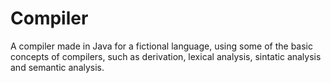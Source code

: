 # Compiler
A compiler made in Java for a fictional language, using some of the basic concepts of compilers, such as derivation, lexical analysis, sintatic analysis and semantic analysis.
